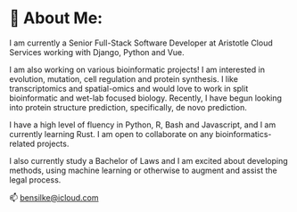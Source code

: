 <!--
**ben-silke/ben-silke** is a ✨ _special_ ✨ repository because its `README.md` (this file) appears on your GitHub profile.

Here are some ideas to get you started:

- 🔭 I’m currently working on ...
- 🌱 I’m currently learning ...
- 👯 I’m looking to collaborate on ...
- 🤔 I’m looking for help with ...
- 💬 Ask me about ...
- 📫 How to reach me: ...
- 😄 Pronouns: ...
- ⚡ Fun fact: ...
-->


# 🔭 About Me:
I am currently a Senior Full-Stack Software Developer at Aristotle Cloud Services working with Django, Python and Vue.

I am also working on various bioinformatic projects! I am interested in evolution, mutation, cell regulation and protein synthesis.
I like transcriptomics and spatial-omics and would love to work in split bioinformatic and wet-lab focused biology.
Recently, I have begun looking into protein structure prediction, specifically, de novo prediction.

I have a high level of fluency in Python, R, Bash and Javascript, and I am currently learning Rust.
I am open to collaborate on any bioinformatics-related projects.

I also currently study a Bachelor of Laws and I am excited about developing methods, using machine learning or otherwise to augment and assist the legal process.

📫 bensilke@icloud.com
